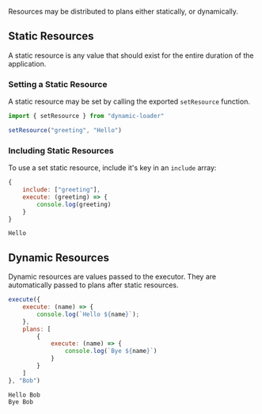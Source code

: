 Resources may be distributed to plans either statically, or dynamically.

## Static Resources
A static resource is any value that should exist for the entire duration of the application.

### Setting a Static Resource
A static resource may be set by calling the exported `setResource` function.

```js
import { setResource } from "dynamic-loader"

setResource("greeting", "Hello")
```

### Including Static Resources
To use a set static resource, include it's key in an `include` array:
```js
{
	include: ["greeting"],
	execute: (greeting) => {
		console.log(greeting)
	}
}
```
```text
Hello
```

## Dynamic Resources
Dynamic resources are values passed to the executor. They are automatically passed to plans after static resources.
```js
execute({
	execute: (name) => {
		console.log(`Hello ${name}`);
	},
	plans: [
		{
			execute: (name) => {
				console.log(`Bye ${name}`)
			}
		}
	]
}, "Bob")
```
```text
Hello Bob
Bye Bob
```
